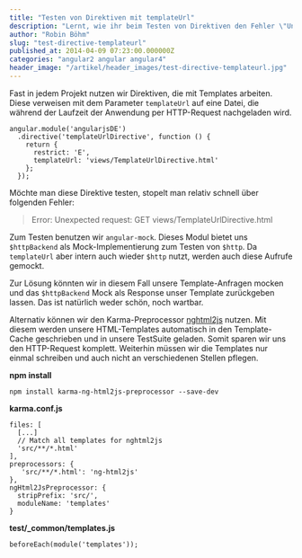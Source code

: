 ```yaml
---
title: "Testen von Direktiven mit templateUrl"
description: "Lernt, wie ihr beim Testen von Direktiven den Fehler \"Unexpected request\" vermeidet und Templates in AngularJS testet."
author: "Robin Böhm"
slug: "test-directive-templateurl"
published_at: 2014-04-09 07:23:00.000000Z
categories: "angular2 angular angular4"
header_image: "/artikel/header_images/test-directive-templateurl.jpg"
---
```


Fast in jedem Projekt nutzen wir Direktiven, die mit Templates arbeiten. Diese verweisen mit dem Parameter `templateUrl` auf eine Datei, die während der Laufzeit der Anwendung per HTTP-Request nachgeladen wird.

    angular.module('angularjsDE')
      .directive('templateUrlDirective', function () {
        return {
          restrict: 'E',
          templateUrl: 'views/TemplateUrlDirective.html'
        };
      });


Möchte man diese Direktive testen, stopelt man relativ schnell über folgenden Fehler:

> Error: Unexpected request: GET views/TemplateUrlDirective.html

Zum Testen benutzen wir `angular-mock`. Dieses Modul bietet uns `$httpBackend` als Mock-Implementierung zum Testen von `$http`. Da `templateUrl` aber intern auch wieder `$http` nutzt, werden auch diese Aufrufe gemockt.

Zur Lösung könnten wir in diesem Fall unsere Template-Anfragen mocken und das `$httpBackend` Mock als Response unser Template zurückgeben lassen. Das ist natürlich weder schön, noch wartbar.

Alternativ können wir den Karma-Preprocessor [nghtml2js](https://github.com/karma-runner/karma-ng-html2js-preprocessor) nutzen. Mit diesem werden unsere HTML-Templates automatisch in den Template-Cache geschrieben und in unsere TestSuite geladen. Somit sparen wir uns den HTTP-Request komplett. Weiterhin müssen wir die Templates nur einmal schreiben und auch nicht an verschiedenen Stellen pflegen.

**npm install**

    npm install karma-ng-html2js-preprocessor --save-dev

**karma.conf.js**

    files: [
      [...]
      // Match all templates for nghtml2js
      'src/**/*.html'
    ],
    preprocessors: {
       'src/**/*.html': 'ng-html2js'
    },
    ngHtml2JsPreprocessor: {
      stripPrefix: 'src/',
      moduleName: 'templates'
    }

**test/_common/templates.js**

    beforeEach(module('templates'));
